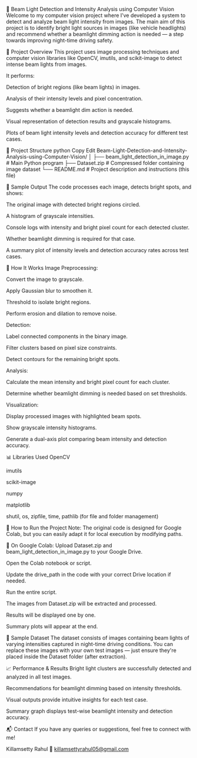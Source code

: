 📸 Beam Light Detection and Intensity Analysis using Computer Vision
Welcome to my computer vision project where I’ve developed a system to detect and analyze beam light intensity from images. The main aim of this project is to identify bright light sources in images (like vehicle headlights) and recommend whether a beamlight dimming action is needed — a step towards improving night-time driving safety.

📌 Project Overview
This project uses image processing techniques and computer vision libraries like OpenCV, imutils, and scikit-image to detect intense beam lights from images. 

It performs:

Detection of bright regions (like beam lights) in images.

Analysis of their intensity levels and pixel concentration.

Suggests whether a beamlight dim action is needed.

Visual representation of detection results and grayscale histograms.

Plots of beam light intensity levels and detection accuracy for different test cases.

📂 Project Structure
python
Copy
Edit
Beam-Light-Detection-and-Intensity-Analysis-using-Computer-Vision/
│
├── beam_light_detection_in_image.py       # Main Python program
├── Dataset.zip                            # Compressed folder containing image dataset
└── README.md                              # Project description and instructions (this file)

📸 Sample Output
The code processes each image, detects bright spots, and shows:

The original image with detected bright regions circled.

A histogram of grayscale intensities.

Console logs with intensity and bright pixel count for each detected cluster.

Whether beamlight dimming is required for that case.

A summary plot of intensity levels and detection accuracy rates across test cases.

🔧 How It Works
Image Preprocessing:

Convert the image to grayscale.

Apply Gaussian blur to smoothen it.

Threshold to isolate bright regions.

Perform erosion and dilation to remove noise.

Detection:

Label connected components in the binary image.

Filter clusters based on pixel size constraints.

Detect contours for the remaining bright spots.

Analysis:

Calculate the mean intensity and bright pixel count for each cluster.

Determine whether beamlight dimming is needed based on set thresholds.

Visualization:

Display processed images with highlighted beam spots.

Show grayscale intensity histograms.

Generate a dual-axis plot comparing beam intensity and detection accuracy.

📊 Libraries Used
OpenCV

imutils

scikit-image

numpy

matplotlib

shutil, os, zipfile, time, pathlib (for file and folder management)

🚀 How to Run the Project
Note: The original code is designed for Google Colab, but you can easily adapt it for local execution by modifying paths.

📌 On Google Colab:
Upload Dataset.zip and beam_light_detection_in_image.py to your Google Drive.

Open the Colab notebook or script.

Update the drive_path in the code with your correct Drive location if needed.

Run the entire script.

The images from Dataset.zip will be extracted and processed.

Results will be displayed one by one.

Summary plots will appear at the end.

🎯 Sample Dataset
The dataset consists of images containing beam lights of varying intensities captured in night-time driving conditions. You can replace these images with your own test images — just ensure they're placed inside the Dataset folder (after extraction).

📈 Performance & Results
Bright light clusters are successfully detected and analyzed in all test images.

Recommendations for beamlight dimming based on intensity thresholds.

Visual outputs provide intuitive insights for each test case.

Summary graph displays test-wise beamlight intensity and detection accuracy.

📬 Contact
If you have any queries or suggestions, feel free to connect with me!

Killamsetty Rahul
📧 killamsettyrahul05@gmail.com
